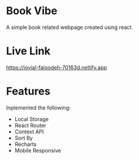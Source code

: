 
# Book Vibe
A simple book related webpage created using react.

# Live Link
https://jovial-faloodeh-70163d.netlify.app

# Features
Inplemented the following:
-  Local Storage 
-  React Router 
-  Context API
-  Sort By
-  Recharts
-  Mobile Responsive

